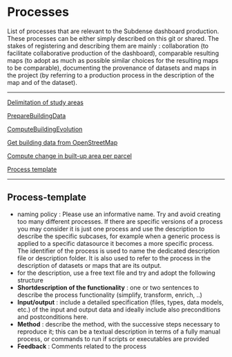 # Processes

List of processes that are relevant to the Subdense dashboard production. These processes can be either simply described on this git or shared. The stakes of registering and describing them are mainly : collaboration (to facilitate collaborative production of the dashboard), comparable resulting maps (to adopt as much as possible similar choices for the resulting maps to be comparable), documenting the provenance of datasets and maps in the project (by referring to a production process in the description of the map and of the dataset). 


*******
 [Delimitation of study areas](DeliminateStudyArea.md)
 
 [PrepareBuildingData](PrepareBuildingData.md)

 [ComputeBuildingEvolution](ComputeBuildingEvolution.md)
 
 [Get building data from OpenStreetMap](GetOpenStreetMapBuildingData)
 
 [Compute change in built-up area per parcel](ComputeChangeInBuiltup_area.md)

 [Process template](#Process-template)
 
 *******

## Process-template
* naming policy : Please use an informative name. Try and avoid creating too many different processes. If there are specific versions of a process you may consider it is just one process and use the description to describe the specific subcases, for example when a generic process is applied to a specific datasource it becomes a more specific process. The identifier of the process is used to name the dedicated description file or description folder. It is also used to refer to the process in the description of datasets or maps that are its output. 
* for the description, use a free text file and try and adopt the following structure
* **Shortdescription of the functionality** : one or two sentences to describe the process functionality (simplify, transform, enrich, ..) 
* **Input/output** : include a detailed specification (files, types, data models, etc.) of the input and output data and ideally include also preconditions and postconditions here. 
* **Method** : describe the method, with the successive steps necessary to reproduce it; this can be a textual description in terms of a fully manual process, or commands to run if scripts or executables are provided
* **Feedback** : Comments related to the process
